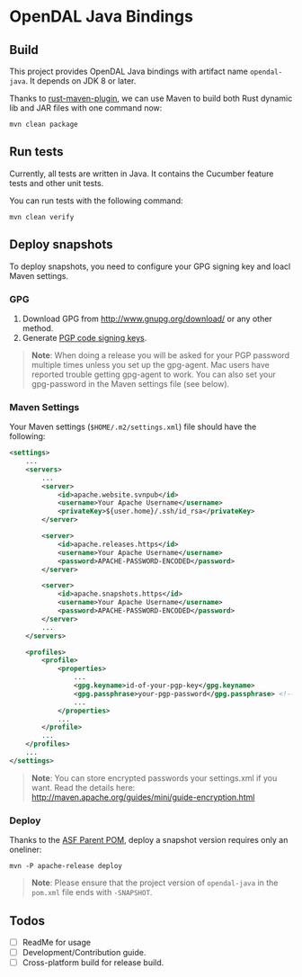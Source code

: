 # OpenDAL Java Bindings

## Build

This project provides OpenDAL Java bindings with artifact name `opendal-java`. It depends on JDK 8 or later.

Thanks to [rust-maven-plugin](https://github.com/questdb/rust-maven-plugin), we can use Maven to build both Rust dynamic lib and JAR files with one command now:

```shell
mvn clean package
```

## Run tests

Currently, all tests are written in Java. It contains the Cucumber feature tests and other unit tests.

You can run tests with the following command:

```shell
mvn clean verify
```

## Deploy snapshots

To deploy snapshots, you need to configure your GPG signing key and loacl Maven settings.

### GPG

1. Download GPG from http://www.gnupg.org/download/ or any other method.
2. Generate [PGP code signing keys](https://infra.apache.org/release-signing.html#generate).

> **Note**: When doing a release you will be asked for your PGP password multiple times unless you set up the gpg-agent. Mac users have reported trouble getting gpg-agent to work. You can also set your gpg-password in the Maven settings file (see below).

### Maven Settings

Your Maven settings (`$HOME/.m2/settings.xml`) file should have the following:

```xml
<settings>
    ...
    <servers>
        ...
        <server>
            <id>apache.website.svnpub</id>
            <username>Your Apache Username</username>
            <privateKey>${user.home}/.ssh/id_rsa</privateKey>
        </server>

        <server>
            <id>apache.releases.https</id>
            <username>Your Apache Username</username>
            <password>APACHE-PASSWORD-ENCODED</password>
        </server>

        <server>
            <id>apache.snapshots.https</id>
            <username>Your Apache Username</username>
            <password>APACHE-PASSWORD-ENCODED</password>
        </server>
        ...
    </servers>

    <profiles>
        <profile>
            <properties>
                ...
    	        <gpg.keyname>id-of-your-pgp-key</gpg.keyname>
                <gpg.passphrase>your-pgp-password</gpg.passphrase> <!-- use this if gpg-agent doesn't work for you -->
                ...
            </properties>
            ...
        </profile>
        ...
    </profiles>
    ...
</settings>
```

> **Note**: You can store encrypted passwords your settings.xml if you want. Read the details here: http://maven.apache.org/guides/mini/guide-encryption.html

### Deploy

Thanks to the [ASF Parent POM](https://maven.apache.org/pom/asf/), deploy a snapshot version requires only an oneliner:

```shell
mvn -P apache-release deploy
```

> **Note**: Please ensure that the project version of `opendal-java` in the `pom.xml` file ends with `-SNAPSHOT`.

## Todos

- [ ] ReadMe for usage
- [ ] Development/Contribution guide.
- [ ] Cross-platform build for release build.
